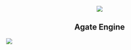 <p align="center" >
  <img src="https://avatars3.githubusercontent.com/u/49488141?s=200&v=4"/> 
  <h2 align="center">Agate Engine</h2>
</p>
<img src="https://i.imgur.com/yzrD01Z.png"/> 

